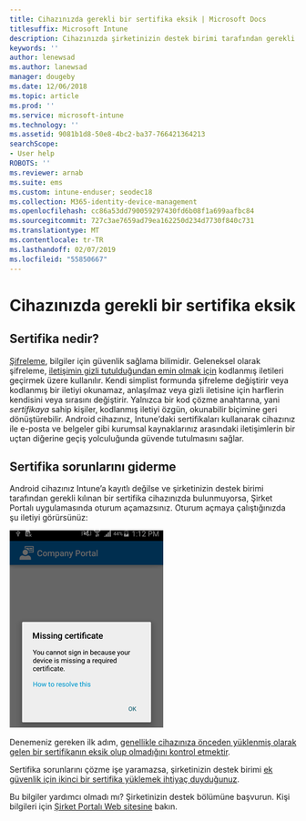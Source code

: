 ```yaml
---
title: Cihazınızda gerekli bir sertifika eksik | Microsoft Docs
titlesuffix: Microsoft Intune
description: Cihazınızda şirketinizin destek birimi tarafından gerekli bir sertifika eksik.
keywords: ''
author: lenewsad
ms.author: lanewsad
manager: dougeby
ms.date: 12/06/2018
ms.topic: article
ms.prod: ''
ms.service: microsoft-intune
ms.technology: ''
ms.assetid: 9081b1d8-50e8-4bc2-ba37-766421364213
searchScope:
- User help
ROBOTS: ''
ms.reviewer: arnab
ms.suite: ems
ms.custom: intune-enduser; seodec18
ms.collection: M365-identity-device-management
ms.openlocfilehash: cc86a53dd790059297430fd6b08f1a699aafbc84
ms.sourcegitcommit: 727c3ae7659ad79ea162250d234d7730f840c731
ms.translationtype: MT
ms.contentlocale: tr-TR
ms.lasthandoff: 02/07/2019
ms.locfileid: "55850667"
---
```

# <a name="your-device-is-missing-a-required-certificate"></a>Cihazınızda gerekli bir sertifika eksik

## <a name="whats-a-certificate"></a>Sertifika nedir?

[Şifreleme](https://technet.microsoft.com/library/cc962030.aspx), bilgiler için güvenlik sağlama bilimidir. Geleneksel olarak şifreleme, [iletişimin gizli tutulduğundan emin olmak için](https://technet.microsoft.com/library/cc962019.aspx) kodlanmış iletileri geçirmek üzere kullanılır. Kendi simplist formunda şifreleme değiştirir veya kodlanmış bir iletiyi okunamaz, anlaşılmaz veya gizli iletisine için harflerin kendisini veya sırasını değiştirir. Yalnızca bir kod çözme anahtarına, yani _sertifikaya_ sahip kişiler, kodlanmış iletiyi özgün, okunabilir biçimine geri dönüştürebilir. Android cihazınız, Intune’daki sertifikaları kullanarak cihazınız ile e-posta ve belgeler gibi kurumsal kaynaklarınız arasındaki iletişimlerin bir uçtan diğerine geçiş yolculuğunda güvende tutulmasını sağlar.

## <a name="fixing-certificate-issues"></a>Sertifika sorunlarını giderme

Android cihazınız Intune’a kayıtlı değilse ve şirketinizin destek birimi tarafından gerekli kılınan bir sertifika cihazınızda bulunmuyorsa, Şirket Portalı uygulamasında oturum açamazsınız. Oturum açmaya çalıştığınızda şu iletiyi görürsünüz:

![screenshot-error-message-about-missing-certificate](./media/andr-cert_install-1-cert_missing.png)

Denemeniz gereken ilk adım, [genellikle cihazınıza önceden yüklenmiş olarak gelen bir sertifikanın eksik olup olmadığını kontrol etmektir](your-device-is-missing-a-preinstalled-certificate-android.md).

Sertifika sorunlarını çözme işe yaramazsa, şirketinizin destek birimi [ek güvenlik için ikinci bir sertifika yüklemek ihtiyaç duyduğunuz](your-device-is-missing-an-IT-required-certificate-android.md).

Bu bilgiler yardımcı olmadı mı? Şirketinizin destek bölümüne başvurun. Kişi bilgileri için [Şirket Portalı Web sitesine](https://go.microsoft.com/fwlink/?linkid=2010980) bakın.

